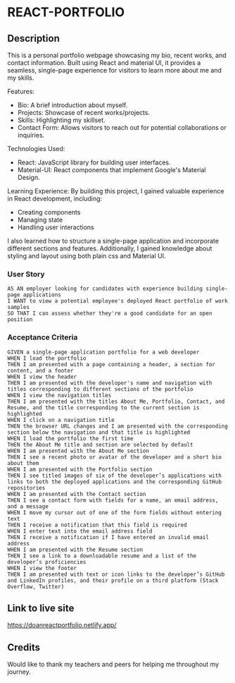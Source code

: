 # REACT-PORTFOLIO

## Description
This is a personal portfolio webpage showcasing my bio, recent works, and contact information. Built using React and material UI, it provides a seamless, single-page experience for visitors to learn more about me and my skills.

Features:
 - Bio: A brief introduction about myself.
 - Projects: Showcase of recent works/projects.
 - Skills: Highlighting my skillset.
 - Contact Form: Allows visitors to reach out for potential collaborations or inquiries.
   
Technologies Used:
 - React: JavaScript library for building user interfaces.
 - Material-UI: React components that implement Google's Material Design.
   
Learning Experience:
By building this project, I gained valuable experience in React development, including:
 - Creating components
 - Managing state
 - Handling user interactions

I also learned how to structure a single-page application and incorporate different sections and features. Additionally, I gained knowledge about styling and layout using both plain css and Material UI.

### User Story
```
AS AN employer looking for candidates with experience building single-page applications
I WANT to view a potential employee's deployed React portfolio of work samples
SO THAT I can assess whether they're a good candidate for an open position

```

### Acceptance Criteria
```
GIVEN a single-page application portfolio for a web developer
WHEN I load the portfolio
THEN I am presented with a page containing a header, a section for content, and a footer
WHEN I view the header
THEN I am presented with the developer's name and navigation with titles corresponding to different sections of the portfolio
WHEN I view the navigation titles
THEN I am presented with the titles About Me, Portfolio, Contact, and Resume, and the title corresponding to the current section is highlighted
WHEN I click on a navigation title
THEN the browser URL changes and I am presented with the corresponding section below the navigation and that title is highlighted
WHEN I load the portfolio the first time
THEN the About Me title and section are selected by default
WHEN I am presented with the About Me section
THEN I see a recent photo or avatar of the developer and a short bio about them
WHEN I am presented with the Portfolio section
THEN I see titled images of six of the developer’s applications with links to both the deployed applications and the corresponding GitHub repositories
WHEN I am presented with the Contact section
THEN I see a contact form with fields for a name, an email address, and a message
WHEN I move my cursor out of one of the form fields without entering text
THEN I receive a notification that this field is required
WHEN I enter text into the email address field
THEN I receive a notification if I have entered an invalid email address
WHEN I am presented with the Resume section
THEN I see a link to a downloadable resume and a list of the developer’s proficiencies
WHEN I view the footer
THEN I am presented with text or icon links to the developer’s GitHub and LinkedIn profiles, and their profile on a third platform (Stack Overflow, Twitter)

```

## Link to live site
https://doanreactportfolio.netlify.app/ 

## Credits
Would like to thank my teachers and peers for helping me throughout my journey.
